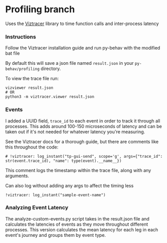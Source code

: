 # Profiling branch

Uses the [Viztracer](https://viztracer.readthedocs.io/en/latest/index.html) library to time function calls and inter-process latency



### Instructions
Follow the Viztracer installation guide and run py-behav with the modified bat file

By default this will save a json file named `result.json` in your `py-behav/profiling` directory.


To view the trace file run:
```
vizviewer result.json
# OR
python3 -m viztracer.viewer result.json
```

### Events
I added a UUID field, `trace_id` to each event in order to track it through all processes. This adds around 100-150 microseconds of latency and can be taken out if it's not needed for whatever latency you're measuring.

See the Viztracer docs for a thorough guide, but there are comments like this throughout the code:
```
# !viztracer: log_instant("tp-gui-send", scope='g', args={"trace_id": str(event.trace_id), "name": type(event).__name__})
```

This comment logs the timestamp within the trace file, along with any arguments. 

Can also log without adding any args to affect the timing less
```
!viztracer: log_instant("sample-event-name")
``````


### Analyzing Event Latency
The analyze-custom-events.py script takes in the result.json file and calculates the latencies of events as they move throughout different processes. This version calculates the mean latency for each leg in each event's journey and groups them by event type. 
